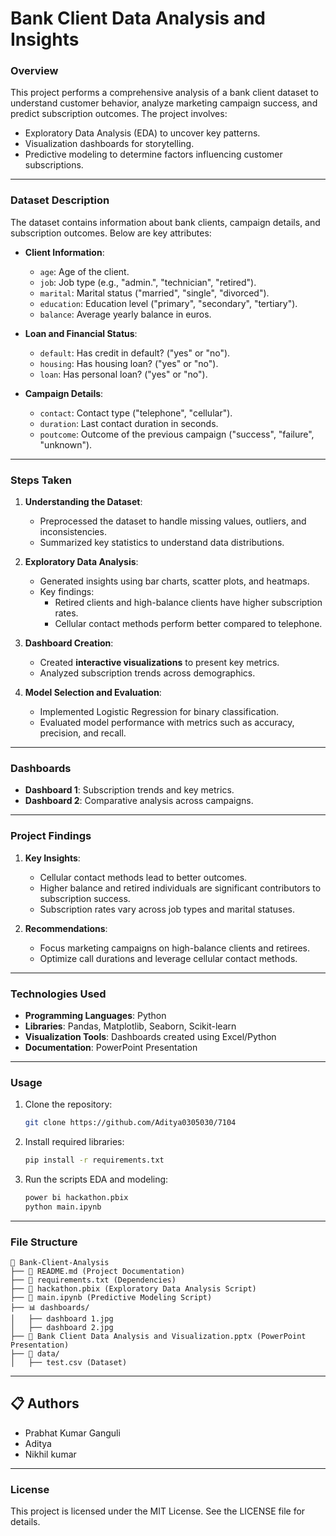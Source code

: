 # **Bank Client Data Analysis and Insights**

### **Overview**
This project performs a comprehensive analysis of a bank client dataset to understand customer behavior, analyze marketing campaign success, and predict subscription outcomes. The project involves:
- Exploratory Data Analysis (EDA) to uncover key patterns.
- Visualization dashboards for storytelling.
- Predictive modeling to determine factors influencing customer subscriptions.

---

### **Dataset Description**
The dataset contains information about bank clients, campaign details, and subscription outcomes. Below are key attributes:

- **Client Information**:
  - `age`: Age of the client.
  - `job`: Job type (e.g., "admin.", "technician", "retired").
  - `marital`: Marital status ("married", "single", "divorced").
  - `education`: Education level ("primary", "secondary", "tertiary").
  - `balance`: Average yearly balance in euros.
  
- **Loan and Financial Status**:
  - `default`: Has credit in default? ("yes" or "no").
  - `housing`: Has housing loan? ("yes" or "no").
  - `loan`: Has personal loan? ("yes" or "no").
  
- **Campaign Details**:
  - `contact`: Contact type ("telephone", "cellular").
  - `duration`: Last contact duration in seconds.
  - `poutcome`: Outcome of the previous campaign ("success", "failure", "unknown").

---

### **Steps Taken**
1. **Understanding the Dataset**:
   - Preprocessed the dataset to handle missing values, outliers, and inconsistencies.
   - Summarized key statistics to understand data distributions.

2. **Exploratory Data Analysis**:
   - Generated insights using bar charts, scatter plots, and heatmaps.
   - Key findings:
     - Retired clients and high-balance clients have higher subscription rates.
     - Cellular contact methods perform better compared to telephone.

3. **Dashboard Creation**:
   - Created **interactive visualizations** to present key metrics.
   - Analyzed subscription trends across demographics.

4. **Model Selection and Evaluation**:
   - Implemented Logistic Regression for binary classification.
   - Evaluated model performance with metrics such as accuracy, precision, and recall.

---

### **Dashboards**
- **Dashboard 1**: Subscription trends and key metrics.
- **Dashboard 2**: Comparative analysis across campaigns.

---

### **Project Findings**
1. **Key Insights**:
   - Cellular contact methods lead to better outcomes.
   - Higher balance and retired individuals are significant contributors to subscription success.
   - Subscription rates vary across job types and marital statuses.

2. **Recommendations**:
   - Focus marketing campaigns on high-balance clients and retirees.
   - Optimize call durations and leverage cellular contact methods.

---

### **Technologies Used**
- **Programming Languages**: Python
- **Libraries**: Pandas, Matplotlib, Seaborn, Scikit-learn
- **Visualization Tools**: Dashboards created using Excel/Python
- **Documentation**: PowerPoint Presentation

---

### **Usage**
1. Clone the repository:
   ```bash
   git clone https://github.com/Aditya0305030/7104
   ```
2. Install required libraries:
   ```bash
   pip install -r requirements.txt
   ```
3. Run the scripts EDA and modeling:
   ```bash
   power bi hackathon.pbix
   python main.ipynb
   ```

---

### **File Structure**
```
📂 Bank-Client-Analysis
├── 📄 README.md (Project Documentation)
├── 📄 requirements.txt (Dependencies)
├── 📄 hackathon.pbix (Exploratory Data Analysis Script)
├── 📄 main.ipynb (Predictive Modeling Script)
├── 📊 dashboards/
│   ├── dashboard 1.jpg
│   ├── dashboard 2.jpg
├── 📄 Bank Client Data Analysis and Visualization.pptx (PowerPoint Presentation)
├── 📂 data/
│   ├── test.csv (Dataset)
```

---

## 📋 Authors
- Prabhat Kumar Ganguli
- Aditya
- Nikhil kumar

---

### **License**
This project is licensed under the MIT License. See the LICENSE file for details.
